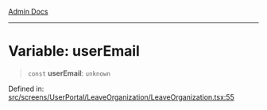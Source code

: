 [Admin Docs](/)

---

# Variable: userEmail

> `const` **userEmail**: `unknown`

Defined in: [src/screens/UserPortal/LeaveOrganization/LeaveOrganization.tsx:55](https://github.com/PalisadoesFoundation/talawa-admin/blob/main/src/screens/UserPortal/LeaveOrganization/LeaveOrganization.tsx#L55)

